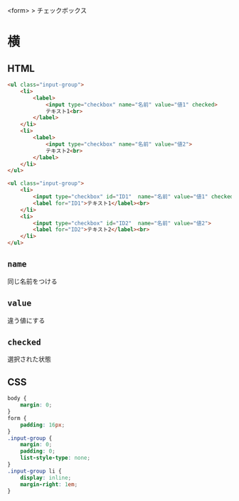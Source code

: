 \<form> > チェックボックス
# 横
## HTML
```html
<ul class="input-group">
	<li>
		<label>
			<input type="checkbox" name="名前" value="値1" checked>
			テキスト1<br>
		</label>
	</li>
	<li>
		<label>
			<input type="checkbox" name="名前" value="値2">
			テキスト2<br>
		</label>
	</li>
</ul>
```

```html
<ul class="input-group">
	<li>
		<input type="checkbox" id="ID1"  name="名前" value="値1" checked>
		<label for="ID1">テキスト1</label><br>
	</li>
	<li>
		<input type="checkbox" id="ID2"  name="名前" value="値2">
		<label for="ID2">テキスト2</label><br>
	</li>
</ul>
```

## ```name```
同じ名前をつける

## ```value```
違う値にする

## ```checked```
選択された状態

## CSS
```css
body {
	margin: 0;
}
form {
	padding: 16px;
}
.input-group {
	margin: 0;
	padding: 0;
	list-style-type: none;
}
.input-group li {
	display: inline;
	margin-right: 1em;
}
```
